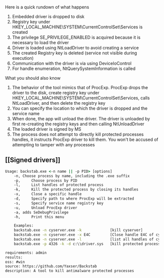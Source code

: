 
Here is a quick rundown of what happens
1. Embedded driver is dropped to disk
2. Registry key under HKEY_LOCAL_MACHINE\SYSTEM\CurrentControlSet\Services is created
3. The privilege SE_PRIVILEGE_ENABLED is acquired because it is necessary to load the driver
4. Driver is loaded using NtLoadDriver to avoid creating a service
5. The created Registry key is deleted (service not visible during execution)
6. Communication with the driver is via using DeviceIoControl
7. For handle enumeration, NtQuerySystemInformation is called

What you should also know
1. The behavior of the tool mimics that of ProcExp. ProcExp drops the driver to the disk, create registry key under
HKEY_LOCAL_MACHINE\SYSTEM\CurrentControlSet\Services, calls NtLoadDriver, and then delete the registry key
2. You can specify the location to which the driver is dropped and the service name
3. When done, the app will unload the driver. The driver is unloaded by first re-creating the registry keys and then calling NtUnloadDriver
4. The loaded driver is signed by MS
5. The process does not attempt to directly kill protected processes handles, it instructs ProcExp driver to kill them. You won't be accused of attempting to tamper with any processes

## [[Signed drivers]]
```cmd
Usage: backstab.exe <-n name || -p PID> [options]  
	-n,	Choose process by name, including the .exe suffix
	-p, 	Choose process by PID
	-l, 	List handles of protected process
	-k, 	Kill the protected process by closing its handles
	-x, 	Close a specific handle
	-d, 	Specify path to where ProcExp will be extracted
	-s, 	Specify service name registry key
	-u, 	Unload ProcExp driver
	-a,	adds SeDebugPrivilege
	-h, 	Print this menu

	Examples:
	backstab.exe -n cyserver.exe -k 			[kill cyserver]
	backstab.exe -n cyserver.exe -x E4C 		[Close handle E4C of cyserver]
	backstab.exe -n cyserver.exe -l 			[list all handles of cyserver]
	backstab.exe -p 4326 -k -d c:\\driver.sys 	[kill protected process with PID 4326, extract ProcExp driver to C:\ drive]
```


```meta
requirements: admin
results: 
oss: #win
source: https://github.com/Yaxser/Backstab
description: A tool to kill antimalware protected processes
```